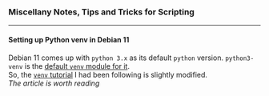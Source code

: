 ### Miscellany Notes, Tips and Tricks for Scripting  
***
#### Setting up Python venv in Debian 11
Debian 11 comes up with `python 3.x` as its default `python` version. `python3-venv` is the [default `venv` module for it](https://packages.debian.org/stable/python3-venv).     
So, the [`venv` tutorial](https://realpython.com/python-virtual-environments-a-primer/) I had been following is slightly modified.   
*The article is worth reading*  
 